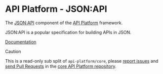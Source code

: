 # API Platform - JSON:API

The [JSON:API](https://jsonapi.org/) component of the [API Platform](https://api-platform.com) framework.

JSON:API is a popular specification for building APIs in JSON.

[Documentation](https://api-platform.com/docs/core/content-negotiation/)

> [!CAUTION]
>
> This is a read-only sub split of `api-platform/core`, please
> [report issues](https://github.com/api-platform/core/issues) and
> [send Pull Requests](https://github.com/api-platform/core/pulls)
> in the [core API Platform repository](https://github.com/api-platform/core).
